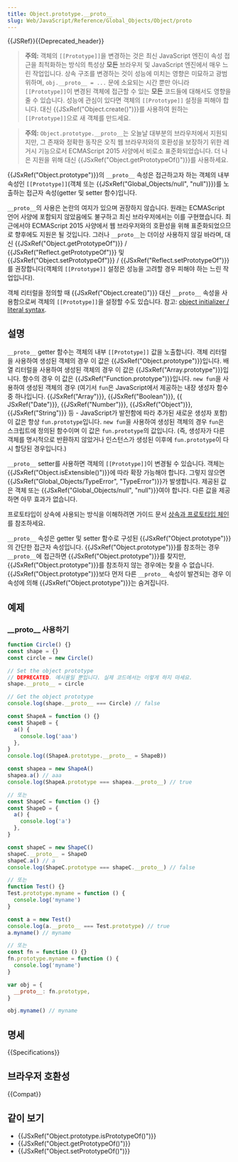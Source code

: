 ```yaml
---
title: Object.prototype.__proto__
slug: Web/JavaScript/Reference/Global_Objects/Object/proto
---
```


{{JSRef}}{{Deprecated_header}}

> **주의:** 객체의 `[[Prototype]]`을 변경하는 것은 최신 JavaScript 엔진이 속성 접근을 최적화하는 방식의 특성상 **모든** 브라우저 및 JavaScript 엔진에서 매우 느린 작업입니다. 상속 구조를 변경하는 것이 성능에 미치는 영향은 미묘하고 광범위하며, `obj.__proto__ = ...` 문에 소요되는 시간 뿐만 아니라 `[[Prototype]]`이 변경된 객체에 접근할 수 있는 **모든** 코드들에 대해서도 영향을 줄 수 있습니다. 성능에 관심이 있다면 객체의 `[[Prototype]]` 설정을 피해야 합니다. 대신 {{JSxRef("Object.create()")}}를 사용하여 원하는 `[[Prototype]]`으로 새 객체를 만드세요.

> **주의:** `Object.prototype.__proto__`는 오늘날 대부분의 브라우저에서 지원되지만, 그 존재와 정확한 동작은 오직 웹 브라우저와의 호환성을 보장하기 위한 레거시 기능으로서 ECMAScript 2015 사양에서 비로소 표준화되었습니다. 더 나은 지원을 위해 대신 {{JSxRef("Object.getPrototypeOf()")}}를 사용하세요.

{{JSxRef("Object.prototype")}}의 `__proto__` 속성은 접근하고자 하는 객체의 내부 속성인 `[[Prototype]]`(객체 또는 {{JSxRef("Global_Objects/null", "null")}})를 노출하는 접근자 속성(getter 및 setter 함수)입니다.

`__proto__`의 사용은 논란의 여지가 있으며 권장하지 않습니다. 원래는 ECMAScript 언어 사양에 포함되지 않았음에도 불구하고 최신 브라우저에서는 이를 구현했습니다. 최근에서야 ECMAScript 2015 사양에서 웹 브라우저와의 호환성을 위해 표준화되었으므로 향후에도 지원은 될 것입니다. 그러나 `__proto__`는 더이상 사용하지 않길 바라며, 대신 {{JSxRef("Object.getPrototypeOf")}} / {{JSxRef("Reflect.getPrototypeOf")}} 및 {{JSxRef("Object.setPrototypeOf")}} / {{JSxRef("Reflect.setPrototypeOf")}}를 권장합니다(객체의 `[[Prototype]]` 설정은 성능을 고려할 경우 피해야 하는 느린 작업입니다).

객체 리터럴을 정의할 때 {{JSxRef("Object.create()")}} 대신 `__proto__` 속성을 사용함으로써 객체의 `[[Prototype]]`을 설정할 수도 있습니다. 참고: [object initializer / literal syntax](/ko/docs/Web/JavaScript/Reference/Operators/Object_initializer).

## 설명

`__proto__` getter 함수는 객체의 내부 `[[Prototype]]` 값을 노출합니다. 객체 리터럴을 사용하여 생성된 객체의 경우 이 값은 {{JSxRef("Object.prototype")}}입니다. 배열 리터럴을 사용하여 생성된 객체의 경우 이 값은 {{JSxRef("Array.prototype")}}입니다. 함수의 경우 이 값은 {{JSxRef("Function.prototype")}}입니다. `new fun`을 사용하여 생성된 객체의 경우 (여기서 `fun`은 JavaScript에서 제공하는 내장 생성자 함수 중 하나입니다. {{JSxRef("Array")}}, {{JSxRef("Boolean")}}, {{ JSxRef("Date")}}, {{JSxRef("Number")}}, {{JSxRef("Object")}}, {{JSxRef("String")}} 등 - JavaScript가 발전함에 따라 추가된 새로운 생성자 포함) 이 값은 항상 `fun.prototype`입니다. `new fun`을 사용하여 생성된 객체의 경우 `fun`은 스크립트에 정의된 함수이며 이 값은 `fun.prototype`의 값입니다. (즉, 생성자가 다른 객체를 명시적으로 반환하지 않았거나 인스턴스가 생성된 이후에 `fun.prototype`이 다시 할당된 경우입니다.)

`__proto__` setter를 사용하면 객체의 `[[Prototype]]`이 변경될 수 있습니다. 객체는 {{JSxRef("Object.isExtensible()")}}에 따라 확장 가능해야 합니다. 그렇지 않으면 {{JSxRef("Global_Objects/TypeError", "TypeError")}}가 발생합니다. 제공된 값은 객체 또는 {{JSxRef("Global_Objects/null", "null")}}여야 합니다. 다른 값을 제공하면 아무 효과가 없습니다.

프로토타입이 상속에 사용되는 방식을 이해하려면 가이드 문서 [상속과 프로토타입 체인](/ko/docs/Web/JavaScript/Guide/Inheritance_and_the_prototype_chain)를 참조하세요.

`__proto__` 속성은 getter 및 setter 함수로 구성된 {{JSxRef("Object.prototype")}}의 간단한 접근자 속성입니다. {{JSxRef("Object.prototype")}}를 참조하는 경우 `__proto__`에 접근하면 {{JSxRef("Object.prototype")}}를 찾지만, {{JSxRef("Object.prototype")}}를 참조하지 않는 경우에는 찾을 수 없습니다. {{JSxRef("Object.prototype")}}보다 먼저 다른 `__proto__` 속성이 발견되는 경우 이 속성에 의해 {{JSxRef("Object.prototype")}}는 숨겨집니다.

## 예제

### \_\_proto\_\_ 사용하기

```js
function Circle() {}
const shape = {}
const circle = new Circle()

// Set the object prototype
// DEPRECATED. 예시용일 뿐입니다. 실제 코드에서는 이렇게 하지 마세요.
shape.__proto__ = circle

// Get the object prototype
console.log(shape.__proto__ === Circle) // false

const ShapeA = function () {}
const ShapeB = {
  a() {
    console.log('aaa')
  },
}
console.log((ShapeA.prototype.__proto__ = ShapeB))

const shapea = new ShapeA()
shapea.a() // aaa
console.log(ShapeA.prototype === shapea.__proto__) // true

// 또는
const ShapeC = function () {}
const ShapeD = {
  a() {
    console.log('a')
  },
}

const shapeC = new ShapeC()
shapeC.__proto__ = ShapeD
shapeC.a() // a
console.log(ShapeC.prototype === shapeC.__proto__) // false

// 또는
function Test() {}
Test.prototype.myname = function () {
  console.log('myname')
}

const a = new Test()
console.log(a.__proto__ === Test.prototype) // true
a.myname() // myname

// 또는
const fn = function () {}
fn.prototype.myname = function () {
  console.log('myname')
}

var obj = {
  __proto__: fn.prototype,
}

obj.myname() // myname
```

## 명세

{{Specifications}}

## 브라우저 호환성

{{Compat}}

## 같이 보기

- {{JSxRef("Object.prototype.isPrototypeOf()")}}
- {{JSxRef("Object.getPrototypeOf()")}}
- {{JSxRef("Object.setPrototypeOf()")}}
